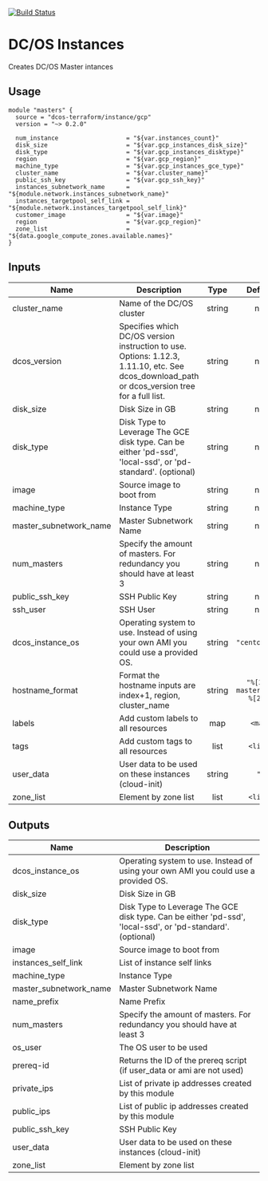 [![Build Status](https://jenkins-terraform.mesosphere.com/service/dcos-terraform-jenkins/job/dcos-terraform/job/terraform-gcp-masters/job/master/badge/icon)](https://jenkins-terraform.mesosphere.com/service/dcos-terraform-jenkins/job/dcos-terraform/job/terraform-gcp-masters/job/master/)
# DC/OS Instances

Creates DC/OS Master intances

## Usage

```hcl
module "masters" {
  source = "dcos-terraform/instance/gcp"
  version = "~> 0.2.0"

  num_instance                   = "${var.instances_count}"
  disk_size                      = "${var.gcp_instances_disk_size}"
  disk_type                      = "${var.gcp_instances_disktype}"
  region                         = "${var.gcp_region}"
  machine_type                   = "${var.gcp_instances_gce_type}"
  cluster_name                   = "${var.cluster_name}"
  public_ssh_key                 = "${var.gcp_ssh_key}"
  instances_subnetwork_name      = "${module.network.instances_subnetwork_name}"
  instances_targetpool_self_link = "${module.network.instances_targetpool_self_link}"
  customer_image                 = "${var.image}"
  region                         = "${var.gcp_region}"
  zone_list                      = "${data.google_compute_zones.available.names}"
}
```

## Inputs

| Name | Description | Type | Default | Required |
|------|-------------|:----:|:-----:|:-----:|
| cluster\_name | Name of the DC/OS cluster | string | n/a | yes |
| dcos\_version | Specifies which DC/OS version instruction to use. Options: 1.12.3, 1.11.10, etc. See dcos_download_path or dcos_version tree for a full list. | string | n/a | yes |
| disk\_size | Disk Size in GB | string | n/a | yes |
| disk\_type | Disk Type to Leverage The GCE disk type. Can be either 'pd-ssd', 'local-ssd', or 'pd-standard'. (optional) | string | n/a | yes |
| image | Source image to boot from | string | n/a | yes |
| machine\_type | Instance Type | string | n/a | yes |
| master\_subnetwork\_name | Master Subnetwork Name | string | n/a | yes |
| num\_masters | Specify the amount of masters. For redundancy you should have at least 3 | string | n/a | yes |
| public\_ssh\_key | SSH Public Key | string | n/a | yes |
| ssh\_user | SSH User | string | n/a | yes |
| dcos\_instance\_os | Operating system to use. Instead of using your own AMI you could use a provided OS. | string | `"centos_7.5"` | no |
| hostname\_format | Format the hostname inputs are index+1, region, cluster_name | string | `"%[3]s-master%[1]d-%[2]s"` | no |
| labels | Add custom labels to all resources | map | `<map>` | no |
| tags | Add custom tags to all resources | list | `<list>` | no |
| user\_data | User data to be used on these instances (cloud-init) | string | `""` | no |
| zone\_list | Element by zone list | list | `<list>` | no |

## Outputs

| Name | Description |
|------|-------------|
| dcos\_instance\_os | Operating system to use. Instead of using your own AMI you could use a provided OS. |
| disk\_size | Disk Size in GB |
| disk\_type | Disk Type to Leverage The GCE disk type. Can be either 'pd-ssd', 'local-ssd', or 'pd-standard'. (optional) |
| image | Source image to boot from |
| instances\_self\_link | List of instance self links |
| machine\_type | Instance Type |
| master\_subnetwork\_name | Master Subnetwork Name |
| name\_prefix | Name Prefix |
| num\_masters | Specify the amount of masters. For redundancy you should have at least 3 |
| os\_user | The OS user to be used |
| prereq-id | Returns the ID of the prereq script (if user_data or ami are not used) |
| private\_ips | List of private ip addresses created by this module |
| public\_ips | List of public ip addresses created by this module |
| public\_ssh\_key | SSH Public Key |
| user\_data | User data to be used on these instances (cloud-init) |
| zone\_list | Element by zone list |

